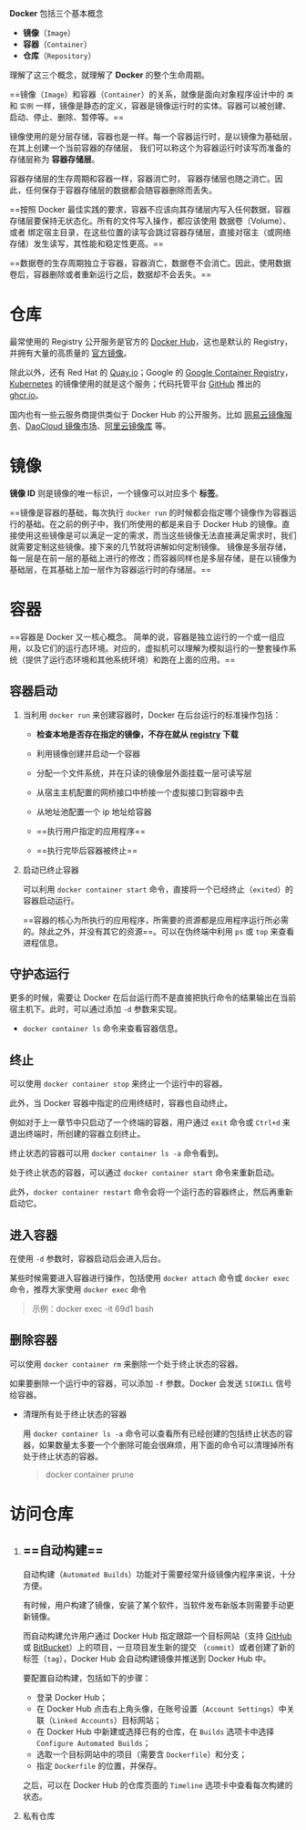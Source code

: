 **Docker** 包括三个基本概念

- **镜像**（`Image`）
- **容器**（`Container`）
- **仓库**（`Repository`）

理解了这三个概念，就理解了 **Docker** 的整个生命周期。



==镜像（`Image`）和容器（`Container`）的关系，就像是面向对象程序设计中的 `类` 和 `实例` 一样，镜像是静态的定义，容器是镜像运行时的实体。容器可以被创建、启动、停止、删除、暂停等。==



镜像使用的是分层存储，容器也是一样。每一个容器运行时，是以镜像为基础层，在其上创建一个当前容器的存储层， 我们可以称这个为容器运行时读写而准备的存储层称为 **容器存储层**。

容器存储层的生存周期和容器一样，容器消亡时， 容器存储层也随之消亡。因此，任何保存于容器存储层的数据都会随容器删除而丢失。

==按照 Docker 最佳实践的要求，容器不应该向其存储层内写入任何数据，容器存储层要保持无状态化。所有的文件写入操作，都应该使用 数据卷（Volume）、或者 绑定宿主目录，在这些位置的读写会跳过容器存储层，直接对宿主（或网络存储）发生读写，其性能和稳定性更高。==

==数据卷的生存周期独立于容器，容器消亡，数据卷不会消亡。因此，使用数据卷后，容器删除或者重新运行之后，数据却不会丢失。==

# 仓库

最常使用的 Registry 公开服务是官方的 [Docker Hub](https://hub.docker.com/)，这也是默认的 Registry，并拥有大量的高质量的 [官方镜像](https://hub.docker.com/search?q=&type=image&image_filter=official)。

除此以外，还有 Red Hat 的 [Quay.io](https://quay.io/repository/)；Google 的 [Google Container Registry](https://cloud.google.com/container-registry/)，[Kubernetes](https://kubernetes.io/) 的镜像使用的就是这个服务；代码托管平台 [GitHub](https://github.com/) 推出的 [ghcr.io](https://docs.github.com/cn/packages/guides/about-github-container-registry)。

国内也有一些云服务商提供类似于 Docker Hub 的公开服务。比如 [网易云镜像服务](https://c.163.com/hub#/m/library/)、[DaoCloud 镜像市场](https://hub.daocloud.io/)、[阿里云镜像库](https://www.aliyun.com/product/acr?source=5176.11533457&userCode=8lx5zmtu) 等。


# 镜像

**镜像 ID** 则是镜像的唯一标识，一个镜像可以对应多个 **标签**。

==镜像是容器的基础，每次执行 `docker run` 的时候都会指定哪个镜像作为容器运行的基础。在之前的例子中，我们所使用的都是来自于 Docker Hub 的镜像。直接使用这些镜像是可以满足一定的需求，而当这些镜像无法直接满足需求时，我们就需要定制这些镜像。接下来的几节就将讲解如何定制镜像。
镜像是多层存储，每一层是在前一层的基础上进行的修改；而容器同样也是多层存储，是在以镜像为基础层，在其基础上加一层作为容器运行时的存储层。==



# 容器

==容器是 Docker 又一核心概念。
简单的说，容器是独立运行的一个或一组应用，以及它们的运行态环境。对应的，虚拟机可以理解为模拟运行的一整套操作系统（提供了运行态环境和其他系统环境）和跑在上面的应用。==

## 容器启动

1. 当利用 `docker run` 来创建容器时，Docker 在后台运行的标准操作包括：

   * **检查本地是否存在指定的镜像，不存在就从 [registry]() 下载**

   * 利用镜像创建并启动一个容器

   * 分配一个文件系统，并在只读的镜像层外面挂载一层可读写层

   * 从宿主主机配置的网桥接口中桥接一个虚拟接口到容器中去

   * 从地址池配置一个 ip 地址给容器

   * ==执行用户指定的应用程序==

   * ==执行完毕后容器被终止==

2. 启动已终止容器

   可以利用 `docker container start` 命令，直接将一个已经终止（`exited`）的容器启动运行。

   ==容器的核心为所执行的应用程序，所需要的资源都是应用程序运行所必需的。除此之外，并没有其它的资源==。可以在伪终端中利用 `ps` 或 `top` 来查看进程信息。

## 守护态运行

更多的时候，需要让 Docker 在后台运行而不是直接把执行命令的结果输出在当前宿主机下。此时，可以通过添加 `-d` 参数来实现。

* `docker container ls` 命令来查看容器信息。

## 终止

可以使用 `docker container stop` 来终止一个运行中的容器。

此外，当 Docker 容器中指定的应用终结时，容器也自动终止。

例如对于上一章节中只启动了一个终端的容器，用户通过 `exit` 命令或 `Ctrl+d` 来退出终端时，所创建的容器立刻终止。

终止状态的容器可以用 `docker container ls -a` 命令看到。

处于终止状态的容器，可以通过 `docker container start` 命令来重新启动。

此外，`docker container restart` 命令会将一个运行态的容器终止，然后再重新启动它。



## 进入容器

在使用 `-d` 参数时，容器启动后会进入后台。

某些时候需要进入容器进行操作，包括使用 `docker attach` 命令或 `docker exec` 命令，推荐大家使用 `docker exec` 命令

> 示例：docker exec -it 69d1 bash



## 删除容器

可以使用 `docker container rm` 来删除一个处于终止状态的容器。

如果要删除一个运行中的容器，可以添加 `-f` 参数。Docker 会发送 `SIGKILL` 信号给容器。

* 清理所有处于终止状态的容器

  用 `docker container ls -a` 命令可以查看所有已经创建的包括终止状态的容器，如果数量太多要一个个删除可能会很麻烦，用下面的命令可以清理掉所有处于终止状态的容器。

  > docker container prune



# 访问仓库

1. ## **==自动构建==**

   自动构建（`Automated Builds`）功能对于需要经常升级镜像内程序来说，十分方便。

   有时候，用户构建了镜像，安装了某个软件，当软件发布新版本则需要手动更新镜像。

   而自动构建允许用户通过 Docker Hub 指定跟踪一个目标网站（支持 [GitHub](https://github.com/) 或 [BitBucket](https://bitbucket.org/)）上的项目，一旦项目发生新的提交 （`commit`）或者创建了新的标签（`tag`），Docker Hub 会自动构建镜像并推送到 Docker Hub 中。

   要配置自动构建，包括如下的步骤：

   - 登录 Docker Hub；
   - 在 Docker Hub 点击右上角头像，在账号设置（`Account Settings`）中关联（`Linked Accounts`）目标网站；
   - 在 Docker Hub 中新建或选择已有的仓库，在 `Builds` 选项卡中选择 `Configure Automated Builds`；
   - 选取一个目标网站中的项目（需要含 `Dockerfile`）和分支；
   - 指定 `Dockerfile` 的位置，并保存。

   之后，可以在 Docker Hub 的仓库页面的 `Timeline` 选项卡中查看每次构建的状态。

2. 私有仓库

